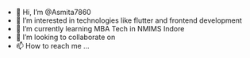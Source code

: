 - 👋 Hi, I’m @Asmita7860
- 👀 I’m interested in technologies like flutter and frontend development 
- 🌱 I’m currently learning MBA Tech in NMIMS Indore 
- 💞️ I’m looking to collaborate on 
- 📫 How to reach me ...

<!---
Asmita7860/Asmita7860 is a ✨ special ✨ repository because its `README.md` (this file) appears on your GitHub profile.
You can click the Preview link to take a look at your changes.
--->
